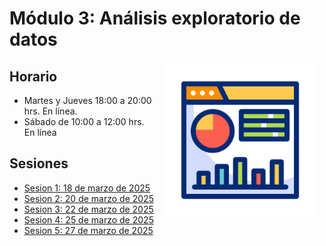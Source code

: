 # Módulo 3: Análisis exploratorio de datos

<img src="imagenes/image.gif" align="right" height="250" width="250" hspace="10">

## Horario

+ Martes y Jueves 18:00 a 20:00 hrs. En línea.
+ Sábado de 10:00 a 12:00 hrs. En línea

## Sesiones 
- [Sesion 1: 18 de marzo de 2025](./sesion01)
- [Sesion 2: 20 de marzo de 2025](./sesion02)
- [Sesion 3: 22 de marzo de 2025](./sesion03)
- [Sesion 4: 25 de marzo de 2025](./sesion04)
- [Sesion 5: 27 de marzo de 2025](./sesion05)
